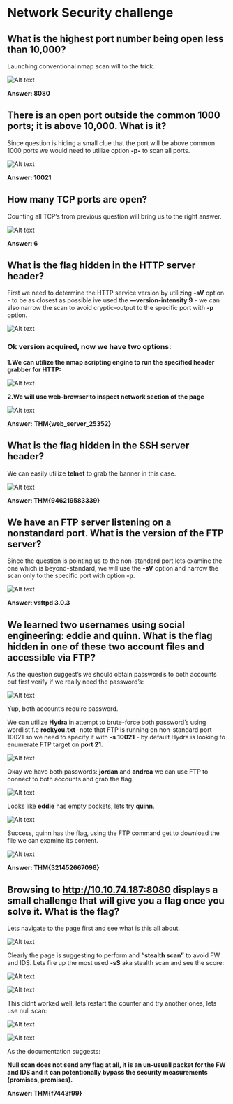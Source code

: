 # Network Security challenge

## What is the highest port number being open less than 10,000?

Launching conventional nmap scan will to the trick.

![Alt text](Untitled.png)

**Answer: 8080**

## There is an open port outside the common 1000 ports; it is above 10,000. What is it?

Since question is hiding a small clue that the port will be above common 1000 ports we would need to utilize option **-p-** to scan all ports.

![Alt text](<Untitled 1.png>)

******Answer: 10021******

## How many TCP ports are open?

Counting all TCP’s from previous question will bring us to the right answer.

![Alt text](<Untitled 1.png>)

******Answer: 6******

## What is the flag hidden in the HTTP server header?

First we need to determine the HTTP service version by utilizing **-sV** option - to be as closest as possible ive used the **—version-intensity 9** - we can also narrow the scan to avoid cryptic-output to the specific port with **-p** option. 

![Alt text](<Untitled 2.png>)

### **Ok version acquired, now we have two options:**

**1.We can utilize the nmap scripting engine to run the specified header grabber for HTTP:**

![Alt text](<Untitled 3.png>)

**2.We will use web-browser to inspect network section of the page**

![Alt text](<Untitled 4.png>)

**Answer:** **THM{web_server_25352}**

## What is the flag hidden in the SSH server header?

We can easily utilize **telnet** to grab the banner in this case.

![Alt text](<Untitled 5.png>)

**Answer: THM{946219583339}**

## We have an FTP server listening on a nonstandard port. What is the version of the FTP server?

Since the question is pointing us to the non-standard port lets examine the one which is beyond-standard, we will use the **-sV** option and narrow the scan only to the specific port with option **-p**.

![Alt text](<Untitled 6.png>)

**Answer: vsftpd 3.0.3**

## We learned two usernames using social engineering: eddie and quinn. What is the flag hidden in one of these two account files and accessible via FTP?

As the question suggest’s we should obtain password’s to both accounts but first verify if we really need the password’s:

![Alt text](<Untitled 7.png>)

Yup, both account’s require password.

We can utilize **Hydra** in attempt to brute-force both password’s using wordlist f.e **rockyou.txt** -note that FTP is running on non-standard port 10021 so we need to specify it with **-s 10021** - by default Hydra is looking to enumerate FTP target on **port 21**.

![Alt text](<Untitled 8.png>)

Okay we have both passwords: **jordan** and **andrea** we can use FTP to connect to both accounts and grab the flag.

![Alt text](<Untitled 9.png>)

Looks like **eddie** has empty pockets, lets try **quinn**.

![Alt text](<Untitled 10.png>)

Success, quinn has the flag, using the FTP command get to download the file we can examine its content.

![Alt text](<Untitled 11.png>)

**Answer: THM{321452667098}**

## Browsing to http://10.10.74.187:8080 displays a small challenge that will give you a flag once you solve it. What is the flag?

Lets navigate to the page first and see what is this all about.

![Alt text](<Untitled 12.png>)

Clearly the page is suggesting to perform and **“stealth scan”** to avoid FW and IDS. Lets fire up the most used **-sS** aka stealth scan and see the score:

![Alt text](<Untitled 13.png>)

![Alt text](<Untitled 14.png>)

This didnt worked well, lets restart the counter and try another ones, lets use null scan:

![Alt text](<Untitled 15.png>)

![Alt text](<Untitled 16.png>)

As the documentation suggests:

**Null scan does not send any flag at all, it is an un-usuall packet for the FW and IDS and it can potentionally bypass the security measurements (promises, promises).** 

**Answer: THM{f7443f99}**